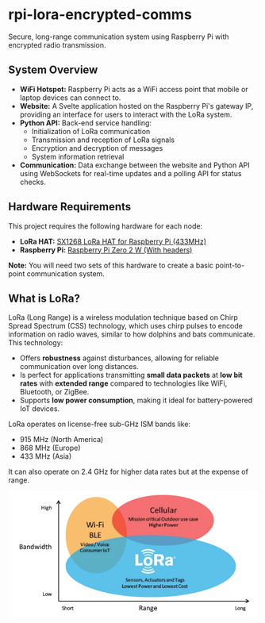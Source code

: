 # rpi-lora-encrypted-comms

Secure, long-range communication system using Raspberry Pi with encrypted radio transmission.

## System Overview

- **WiFi Hotspot:** Raspberry Pi acts as a WiFi access point that mobile or laptop devices can connect to.
- **Website:** A Svelte application hosted on the Raspberry Pi's gateway IP, providing an interface for users to interact with the LoRa system.
- **Python API:** Back-end service handling:
  - Initialization of LoRa communication
  - Transmission and reception of LoRa signals
  - Encryption and decryption of messages
  - System information retrieval
- **Communication:** Data exchange between the website and Python API using WebSockets for real-time updates and a polling API for status checks.

## Hardware Requirements

This project requires the following hardware for each node:

- **LoRa HAT:** [SX1268 LoRa HAT for Raspberry Pi (433MHz)](https://thepihut.com/products/sx1268-lora-hat-for-raspberry-pi-433mhz)
- **Raspberry Pi:** [Raspberry Pi Zero 2 W (With headers)](https://thepihut.com/products/raspberry-pi-zero-2?variant=43855634497731)

**Note:** You will need two sets of this hardware to create a basic point-to-point communication system.

## What is LoRa?

LoRa (Long Range) is a wireless modulation technique based on Chirp Spread Spectrum (CSS) technology, which uses chirp pulses to encode information on radio waves, similar to how dolphins and bats communicate. This technology:

- Offers **robustness** against disturbances, allowing for reliable communication over long distances.
- Is perfect for applications transmitting **small data packets** at **low bit rates** with **extended range** compared to technologies like WiFi, Bluetooth, or ZigBee.
- Supports **low power consumption**, making it ideal for battery-powered IoT devices.

LoRa operates on license-free sub-GHz ISM bands like:
- 915 MHz (North America)
- 868 MHz (Europe)
- 433 MHz (Asia)

It can also operate on 2.4 GHz for higher data rates but at the expense of range.

![Bandwidth vs. Range](assets/bandwidth-vs-range.png)
